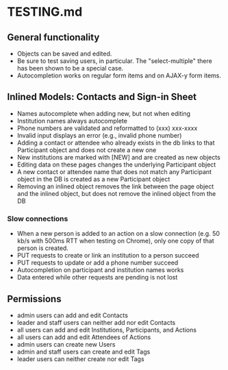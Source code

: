 # TESTING.md

## General functionality
- Objects can be saved and edited.
- Be sure to test saving users, in particular.  The "select-multiple"
there has been shown to be a special case. 
- Autocompletion works on regular form items and on AJAX-y form items.

## Inlined Models: Contacts and Sign-in Sheet

- Names autocomplete when adding new, but not when editing
- Institution names always autocomplete
- Phone numbers are validated and reformatted to (xxx) xxx-xxxx
- Invalid input displays an error (e.g., invalid phone number)
- Adding a contact or attendee who already exists in the db links to
  that Participant object and does not create a new one
- New institutions are marked with [NEW] and are created as new objects
- Editing data on these pages changes the underlying Participant object
- A new contact or attendee name that does not match any Participant
  object in the DB is created as a new Participant object
- Removing an inlined object removes the link between the page object
  and the inlined object, but does not remove the inlined object from
  the DB

###  Slow connections

- When a new person is added to an action on a slow connection (e.g. 50
  kb/s with 500ms RTT when testing on Chrome), only one copy of that
  person is created.
- PUT requests to create or link an institution to a person succeed
- PUT requests to update or add a phone number succeed
- Autocompletion on participant and institution names works
- Data entered while other requests are pending is not lost

## Permissions

- admin users can add and edit Contacts
- leader and staff users can neither add nor edit Contacts
- all users can add and edit Institutions, Participants, and Actions
- all users can add and edit Attendees of Actions
- admin users can create new Users
- admin and staff users can create and edit Tags
- leader users can neither create nor edit Tags


